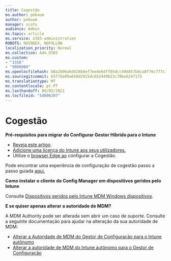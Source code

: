 ```yaml
---
title: Cogestão
ms.author: pebaum
author: pebaum
manager: scotv
audience: Admin
ms.topic: article
ms.service: o365-administration
ROBOTS: NOINDEX, NOFOLLOW
localization_priority: Normal
ms.collection: Adm_O365
ms.custom:
- "1556"
- "9000080"
ms.openlocfilehash: b8a2806a6d828b8ef7ee4e6dff05dcc496857b8ca8f76c777c39ff3155809668
ms.sourcegitcommit: b5f7da89a650d2915dc652449623c78be6247175
ms.translationtype: MT
ms.contentlocale: pt-PT
ms.lasthandoff: 08/05/2021
ms.locfileid: "54006397"
---
```

# <a name="co-management"></a>Cogestão

**Pré-requisitos para migrar do Configurar Gestor Híbrido para o Intune**

- [Reveja este artigo](https://docs.microsoft.com/mem/configmgr/mdm/understand/what-happened-to-hybrid).
- [Adicione uma licença do Intune aos seus utilizadores.](https://docs.microsoft.com/mem/intune/fundamentals/licenses-assign)
- Utilize o [browser Edge ao](https://www.microsoft.com/edge) configurar a Cogestão.

Pode encontrar uma experiência de configuração de cogestão passo a passo guiada [aqui.](https://admin.microsoft.com/AdminPortal/Home?#/modernonboarding/comanagesetupguide)

**Como instalar o cliente do Config Manager em dispositivos geridos pelo Intune**

Consulte [Dispositivos geridos pelo Intune MDM Windows dispositivos](https://docs.microsoft.com/mem/configmgr/core/clients/deploy/deploy-clients-to-windows-computers#bkmk_mdm).

**E se quiser apenas alterar a autoridade de MDM?**

A MDM Authority pode ser alterada sem abrir um caso de suporte. Consulte a seguinte documentação para ajudar na alteração da sua autoridade de MDM:

- [Alterar a Autoridade de MDM do Gestor de Configuração para o Intune autônomo](https://docs.microsoft.com/mem/configmgr/mdm/understand/what-happened-to-hybrid)
- [Alterar a autoridade de MDM do Intune autônomo para o Gestor de Configuração](https://docs.microsoft.com/mem/configmgr/mdm/understand/what-happened-to-hybrid)
